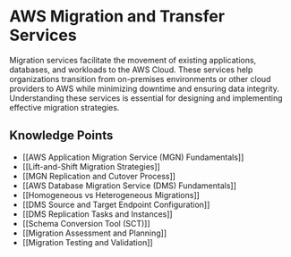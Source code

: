# AWS Migration and Transfer Services

Migration services facilitate the movement of existing applications, databases, and workloads to the AWS Cloud. These services help organizations transition from on-premises environments or other cloud providers to AWS while minimizing downtime and ensuring data integrity. Understanding these services is essential for designing and implementing effective migration strategies.

## Knowledge Points

- [[AWS Application Migration Service (MGN) Fundamentals]]
- [[Lift-and-Shift Migration Strategies]]
- [[MGN Replication and Cutover Process]]
- [[AWS Database Migration Service (DMS) Fundamentals]]
- [[Homogeneous vs Heterogeneous Migrations]]
- [[DMS Source and Target Endpoint Configuration]]
- [[DMS Replication Tasks and Instances]]
- [[Schema Conversion Tool (SCT)]]
- [[Migration Assessment and Planning]]
- [[Migration Testing and Validation]]